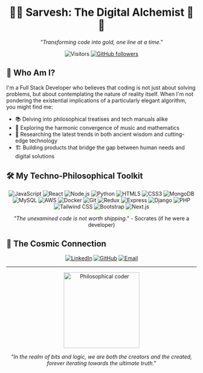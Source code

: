 <div align="center">
 

  # 🌟🚀 Sarvesh: The Digital Alchemist 🚀🌟

  *"Transforming code into gold, one line at a time."*


  ![Visitors](https://visitor-badge.laobi.icu/badge?page_id=wowgeekyboy.wowgeekyboy)
  [![GitHub followers](https://img.shields.io/github/followers/wowgeekyboy?label=Follow&style=social)](https://github.com/wowgeekyboy)
</div>

## 🤔 Who Am I?

I'm a Full Stack Developer who believes that coding is not just about solving problems, but about contemplating the nature of reality itself. When I'm not pondering the existential implications of a particularly elegant algorithm, you might find me:

- 📚 Delving into philosophical treatises and tech manuals alike
- 🎵 Exploring the harmonic convergence of music and mathematics
- 🔬 Researching the latest trends in both ancient wisdom and cutting-edge technology
- 🏗️ Building products that bridge the gap between human needs and digital solutions

## 🛠️ My Techno-Philosophical Toolkit

<div align="center">

![JavaScript](https://img.shields.io/badge/-JavaScript-F7DF1E?style=for-the-badge&logo=javascript&logoColor=black)
![React](https://img.shields.io/badge/-React-61DAFB?style=for-the-badge&logo=react&logoColor=black)
![Node.js](https://img.shields.io/badge/-Node.js-339933?style=for-the-badge&logo=node.js&logoColor=white)
![Python](https://img.shields.io/badge/-Python-3776AB?style=for-the-badge&logo=python&logoColor=white)
![HTML5](https://img.shields.io/badge/-HTML5-E34F26?style=for-the-badge&logo=html5&logoColor=white)
![CSS3](https://img.shields.io/badge/-CSS3-1572B6?style=for-the-badge&logo=css3&logoColor=white)
![MongoDB](https://img.shields.io/badge/-MongoDB-47A248?style=for-the-badge&logo=mongodb&logoColor=white)
![MySQL](https://img.shields.io/badge/-MySQL-4479A1?style=for-the-badge&logo=mysql&logoColor=white)
![AWS](https://img.shields.io/badge/-AWS-232F3E?style=for-the-badge&logo=amazon-aws&logoColor=white)
![Docker](https://img.shields.io/badge/-Docker-2496ED?style=for-the-badge&logo=docker&logoColor=white)
![Git](https://img.shields.io/badge/-Git-F05032?style=for-the-badge&logo=git&logoColor=white)
![Redux](https://img.shields.io/badge/-Redux-764ABC?style=for-the-badge&logo=redux&logoColor=white)
![Express](https://img.shields.io/badge/-Express-000000?style=for-the-badge&logo=express&logoColor=white)
![Django](https://img.shields.io/badge/-Django-092E20?style=for-the-badge&logo=django&logoColor=white)
![PHP](https://img.shields.io/badge/-PHP-777BB4?style=for-the-badge&logo=php&logoColor=white)
![Tailwind CSS](https://img.shields.io/badge/-Tailwind_CSS-38B2AC?style=for-the-badge&logo=tailwind-css&logoColor=white)
![Bootstrap](https://img.shields.io/badge/-Bootstrap-7952B3?style=for-the-badge&logo=bootstrap&logoColor=white)
![Next.js](https://img.shields.io/badge/-Next.js-000000?style=for-the-badge&logo=next.js&logoColor=white)

  *"The unexamined code is not worth shipping."* - Socrates (if he were a developer)

</div>



## 🌌 The Cosmic Connection

<div align="center">

[![LinkedIn](https://img.shields.io/badge/-LinkedIn-0077B5?style=for-the-badge&logo=linkedin&logoColor=white)](https://linkedin.com/in/sarveshatalkar)
[![GitHub](https://img.shields.io/badge/-GitHub-181717?style=for-the-badge&logo=github&logoColor=white)](https://github.com/wowgeekyboy)
[![Email](https://img.shields.io/badge/-Email-D14836?style=for-the-badge&logo=gmail&logoColor=white)](mailto:sarveshatalkar@gmail.com)

</div>

---

<div align="center">
  <img src="https://media.giphy.com/media/3o7qE1YN7aBOFPRw8E/giphy.gif" alt="Philosophical coder" width="200">

  *"In the realm of bits and logic, we are both the creators and the created, forever iterating towards the ultimate truth."*
</div>

